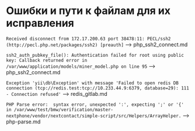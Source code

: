 # Ошибки и пути к файлам для их исправления

`Received disconnect from 172.17.200.63 port 38478:11: PECL/ssh2 (http://pecl.php.net/packages/ssh2) [preauth]` --> php_ssh2_connect.md 

`ssh2_auth_pubkey_file(): Authentication failed for root using public key: Callback returned error in /var/www/application/models/miner_model.php on line 95` --> php_ssh2_connect.md 

`Exception 'yii\db\Exception' with message 'Failed to open redis DB connection (tcp://redis.test:tcp://10.233.44.9:6379, database=29): 111 - Connection refused'` --> redis_gitlab.md

`PHP Parse error:  syntax error, unexpected ':', expecting ';' or '{' in /var/www/test/bmw/verification/master-nextphone/vendor/nextcontact/simple-script/src/Helpers/ArrayHelper.` --> php-parse.md
